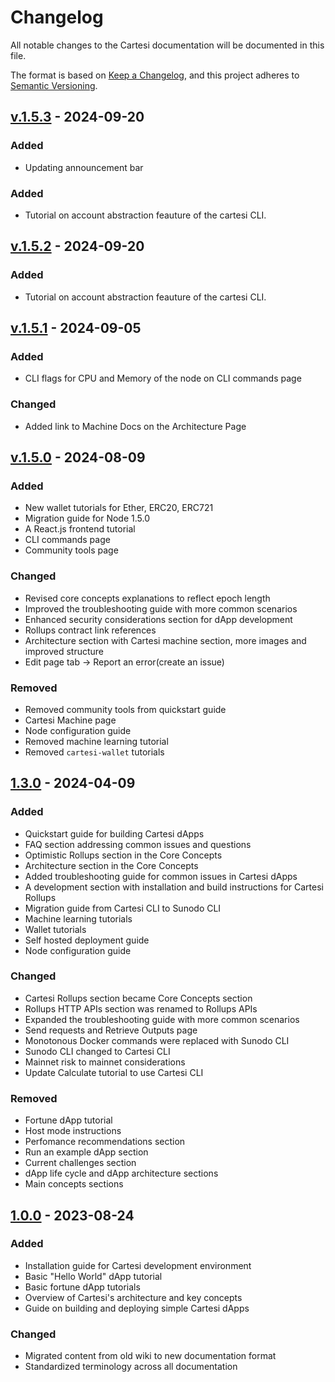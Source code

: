 # Changelog
All notable changes to the Cartesi documentation will be documented in this file.

The format is based on [Keep a Changelog](https://keepachangelog.com/en/1.1.0/),
and this project adheres to [Semantic Versioning](https://semver.org/spec/v2.0.0.html).

## [v.1.5.3](https://github.com/cartesi/docs/releases/latest) - 2024-09-20

### Added

- Updating announcement bar

### Added
- Tutorial on account abstraction feauture of the cartesi CLI.


## [v.1.5.2](https://github.com/cartesi/docs/releases/latest) - 2024-09-20

### Added
- Tutorial on account abstraction feauture of the cartesi CLI.

## [v.1.5.1](https://github.com/cartesi/docs/releases/latest) - 2024-09-05

### Added
- CLI flags for CPU and Memory of the node on CLI commands page

### Changed
- Added link to Machine Docs on the Architecture Page

## [v.1.5.0](https://github.com/cartesi/docs/releases/latest) - 2024-08-09

### Added
- New wallet tutorials for Ether, ERC20, ERC721
- Migration guide for Node 1.5.0
- A React.js frontend tutorial
- CLI commands page
- Community tools page

### Changed
- Revised core concepts explanations to reflect epoch length
- Improved the troubleshooting guide with more common scenarios
- Enhanced security considerations section for dApp development
- Rollups contract link references
- Architecture section with Cartesi machine section, more images and improved structure
- Edit page tab -> Report an error(create an issue)

### Removed
- Removed community tools from quickstart guide
- Cartesi Machine page
- Node configuration guide
- Removed machine learning tutorial
- Removed `cartesi-wallet` tutorials


## [1.3.0](https://github.com/cartesi/docs/releases/tag/v1.3.0) - 2024-04-09
### Added
- Quickstart guide for building Cartesi dApps
- FAQ section addressing common issues and questions
- Optimistic Rollups section in the Core Concepts
- Architecture section in the Core Concepts
- Added troubleshooting guide for common issues in Cartesi dApps
- A development section with installation and build instructions for Cartesi Rollups
- Migration guide from Cartesi CLI to Sunodo CLI
- Machine learning tutorials
- Wallet tutorials
- Self hosted deployment guide
- Node configuration guide

### Changed
- Cartesi Rollups section became Core Concepts section
- Rollups HTTP APIs section was renamed to Rollups APIs
- Expanded the troubleshooting guide with more common scenarios
- Send requests and Retrieve Outputs page
- Monotonous Docker commands were replaced with Sunodo CLI
- Sunodo CLI changed to Cartesi CLI
- Mainnet risk to mainnet considerations
- Update Calculate tutorial to use Cartesi CLI

### Removed
- Fortune dApp tutorial
- Host mode instructions
- Perfomance recommendations section
- Run an example dApp section
- Current challenges section
- dApp life cycle and dApp architecture sections
- Main concepts sections


## [1.0.0](https://docs.cartesi.io/cartesi-rollups/1.0/overview/) - 2023-08-24
### Added
- Installation guide for Cartesi development environment
- Basic "Hello World" dApp tutorial
- Basic fortune dApp tutorials
- Overview of Cartesi's architecture and key concepts
- Guide on building and deploying simple Cartesi dApps


### Changed
- Migrated content from old wiki to new documentation format
- Standardized terminology across all documentation


